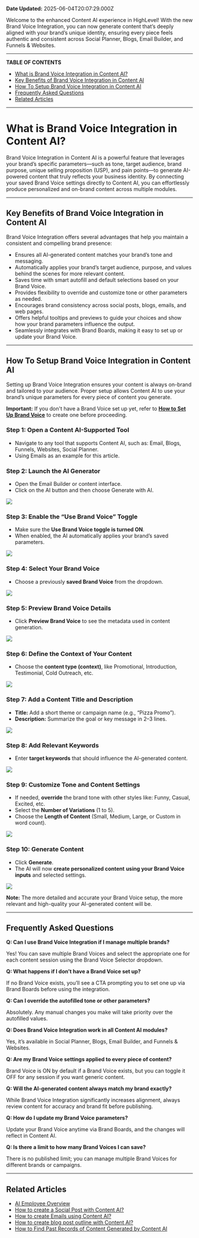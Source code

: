 **Date Updated:** 2025-06-04T20:07:29.000Z

Welcome to the enhanced Content AI experience in HighLevel! With the new Brand Voice Integration, you can now generate content that’s deeply aligned with your brand’s unique identity, ensuring every piece feels authentic and consistent across Social Planner, Blogs, Email Builder, and Funnels & Websites.

---

**TABLE OF CONTENTS**  
  
* [What is Brand Voice Integration in Content AI?](#What-is-Brand-Voice-Integration-in-Content-AI?)[](#Key-Benefits-of-Brand-Voice-Integration-in-Content-AI)
* [Key Benefits of Brand Voice Integration in Content AI](#Key-Benefits-of-Brand-Voice-Integration-in-Content-AI)[](#How-To-Setup-Brand-Voice-Integration-in-Content-AI)
* [How To Setup Brand Voice Integration in Content AI](#How-To-Setup-Brand-Voice-Integration-in-Content-AI)[](#Open-a-Content-AI-Supported-Tool)[](#Frequently-Asked-Questions)
* [Frequently Asked Questions](#Frequently-Asked-Questions)[](#Related-Articles)
* [Related Articles](#Related-Articles)

---

# **What is Brand Voice Integration in Content AI?**

  
Brand Voice Integration in Content AI is a powerful feature that leverages your brand’s specific parameters—such as tone, target audience, brand purpose, unique selling proposition (USP), and pain points—to generate AI-powered content that truly reflects your business identity. By connecting your saved Brand Voice settings directly to Content AI, you can effortlessly produce personalized and on-brand content across multiple modules.

---

## **Key Benefits of Brand Voice Integration in Content AI**

  
Brand Voice Integration offers several advantages that help you maintain a consistent and compelling brand presence:

* Ensures all AI-generated content matches your brand’s tone and messaging.
* Automatically applies your brand’s target audience, purpose, and values behind the scenes for more relevant content.
* Saves time with smart autofill and default selections based on your Brand Voice.
* Provides flexibility to override and customize tone or other parameters as needed.
* Encourages brand consistency across social posts, blogs, emails, and web pages.
* Offers helpful tooltips and previews to guide your choices and show how your brand parameters influence the output.
* Seamlessly integrates with Brand Boards, making it easy to set up or update your Brand Voice.

---

## **How To Setup Brand Voice Integration in Content AI**

  
Setting up Brand Voice Integration ensures your content is always on-brand and tailored to your audience. Proper setup allows Content AI to use your brand’s unique parameters for every piece of content you generate.

  
**Important:** If you don't have a Brand Voice set up yet, refer to [](https://help.gohighlevel.com/en/support/solutions/articles/155000005085)[**How to Set Up Brand Voice**](https://help.gohighlevel.com/en/support/solutions/articles/155000005085) to create one before proceeding.
  
  
### **Step 1:** Open a Content AI-Supported Tool

  
* Navigate to any tool that supports Content AI, such as: Email, Blogs, Funnels, Websites, Social Planner.
* Using Emails as an example for this article.
  
  
### **Step 2:** Launch the AI Generator

  
* Open the Email Builder or content interface.
* Click on the AI button and then choose Generate with AI.  
    
![](https://s3.amazonaws.com/cdn.freshdesk.com/data/helpdesk/attachments/production/155046930278/original/oN-u--3QzLi0xwJAmoIpVzTbqmTwGoyWVg.gif?1747745047)

### **Step 3:** Enable the “Use Brand Voice” Toggle

  
* Make sure the **Use Brand Voice toggle is turned ON**.
* When enabled, the AI automatically applies your brand’s saved parameters.  
    
![](https://s3.amazonaws.com/cdn.freshdesk.com/data/helpdesk/attachments/production/155046934355/original/eeNMGrDEFeESdSaaSx4S3MCKiiPwhrF8lg.png?1747747353)

### **Step 4:** Select Your Brand Voice

  
* Choose a previously **saved Brand Voice** from the dropdown.  
    
![](https://s3.amazonaws.com/cdn.freshdesk.com/data/helpdesk/attachments/production/155046937182/original/su3n9k49R6Ygfr8OGUn1GfUCrK5q0jEO8Q.png?1747749038)

### **Step 5:** Preview Brand Voice Details

  
* Click **Preview Brand Voice** to see the metadata used in content generation.  
    
![](https://s3.amazonaws.com/cdn.freshdesk.com/data/helpdesk/attachments/production/155046937535/original/jPOBQIkPcyqOlNaLLwAAaJEo1h6JBGEtRw.gif?1747749297)

### **Step 6:** Define the Context of Your Content

  
* Choose the **content type (context)**, like Promotional, Introduction, Testimonial, Cold Outreach, etc.  
    
![](https://s3.amazonaws.com/cdn.freshdesk.com/data/helpdesk/attachments/production/155046937895/original/CL3Ea2_SogLw9ndbMBeMpA4kzQDwcW6V6w.png?1747749544)

### **Step 7:** Add a Content Title and Description

  
* **Title:** Add a short theme or campaign name (e.g., “Pizza Promo”).
* **Description:** Summarize the goal or key message in 2–3 lines.  
    
![](https://s3.amazonaws.com/cdn.freshdesk.com/data/helpdesk/attachments/production/155046938191/original/HbUHokjWsJbpnUul9kdRdxfdKX0zljRnww.png?1747749763)

### **Step 8:** Add Relevant Keywords

  
* Enter **target keywords** that should influence the AI-generated content.  
    
![](https://s3.amazonaws.com/cdn.freshdesk.com/data/helpdesk/attachments/production/155046938601/original/5HiG0ajNj9pRKGUr35qp5FAIEmcVsbGcZQ.png?1747750082)

### **Step 9:** Customize Tone and Content Settings

  
* If needed, **override** the brand tone with other styles like: Funny, Casual, Excited, etc.
* Select the **Number of Variations** (1 to 5).
* Choose the **Length of Content** (Small, Medium, Large, or Custom in word count).  
    
![](https://s3.amazonaws.com/cdn.freshdesk.com/data/helpdesk/attachments/production/155046939080/original/jf1EUSjzcux_qQMW1BNMC92pzWJ5-RrMDQ.gif?1747750410)

### **Step 10:** Generate Content

  
* Click **Generate**.
* The AI will now **create personalized content** **using your Brand Voice inputs** and selected settings.  
    
![](https://s3.amazonaws.com/cdn.freshdesk.com/data/helpdesk/attachments/production/155046939722/original/Vm8DGasFwKaQKII4oItI6-HuUz_8twUpQA.png?1747750770)

**Note:** The more detailed and accurate your Brand Voice setup, the more relevant and high-quality your AI-generated content will be.

---

## **Frequently Asked Questions**

  
**Q: Can I use Brand Voice Integration if I manage multiple brands?**

Yes! You can save multiple Brand Voices and select the appropriate one for each content session using the Brand Voice Selector dropdown.

**Q: What happens if I don’t have a Brand Voice set up?**

If no Brand Voice exists, you’ll see a CTA prompting you to set one up via Brand Boards before using the integration.

**Q: Can I override the autofilled tone or other parameters?**

Absolutely. Any manual changes you make will take priority over the autofilled values.

**Q: Does Brand Voice Integration work in all Content AI modules?**

Yes, it’s available in Social Planner, Blogs, Email Builder, and Funnels & Websites.

**Q: Are my Brand Voice settings applied to every piece of content?**

Brand Voice is ON by default if a Brand Voice exists, but you can toggle it OFF for any session if you want generic content.

**Q: Will the AI-generated content always match my brand exactly?**

While Brand Voice Integration significantly increases alignment, always review content for accuracy and brand fit before publishing.

**Q: How do I update my Brand Voice parameters?**

Update your Brand Voice anytime via Brand Boards, and the changes will reflect in Content AI.

**Q: Is there a limit to how many Brand Voices I can save?**

There is no published limit; you can manage multiple Brand Voices for different brands or campaigns.

---

## **Related Articles**

  
* [AI Employee Overview](https://help.gohighlevel.com/en/support/solutions/articles/155000003906)
* [How to create a Social Post with Content AI?](https://help.gohighlevel.com/en/support/solutions/articles/48001234788)
* [How to create Emails using Content AI?](https://help.gohighlevel.com/en/support/solutions/articles/48001236751)
* [How to create blog post outline with Content AI?](https://help.gohighlevel.com/en/support/solutions/articles/48001236120)
* [How to Find Past Records of Content Generated by Content AI](https://help.gohighlevel.com/en/support/solutions/articles/48001234812)[](https://help.gohighlevel.com/support/solutions/articles/48001224545-content-ai-overview)